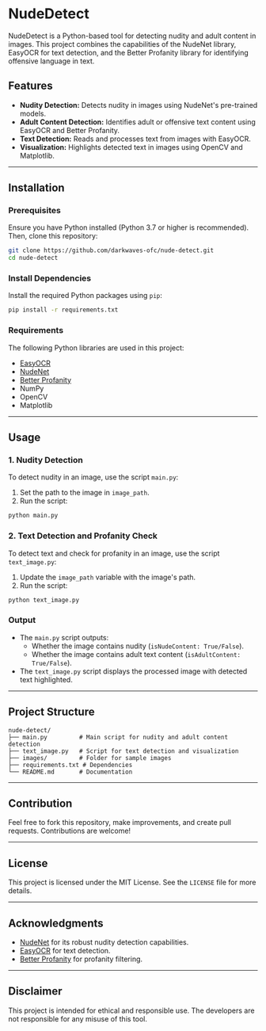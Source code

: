# NudeDetect

NudeDetect is a Python-based tool for detecting nudity and adult content in images. This project combines the capabilities of the NudeNet library, EasyOCR for text detection, and the Better Profanity library for identifying offensive language in text.

## Features

- **Nudity Detection:** Detects nudity in images using NudeNet's pre-trained models.
- **Adult Content Detection:** Identifies adult or offensive text content using EasyOCR and Better Profanity.
- **Text Detection:** Reads and processes text from images with EasyOCR.
- **Visualization:** Highlights detected text in images using OpenCV and Matplotlib.

---

## Installation

### Prerequisites
Ensure you have Python installed (Python 3.7 or higher is recommended). Then, clone this repository:

```bash
git clone https://github.com/darkwaves-ofc/nude-detect.git
cd nude-detect
```

### Install Dependencies
Install the required Python packages using `pip`:

```bash
pip install -r requirements.txt
```

### Requirements
The following Python libraries are used in this project:
- [EasyOCR](https://github.com/JaidedAI/EasyOCR)
- [NudeNet](https://github.com/notAI-tech/NudeNet)
- [Better Profanity](https://github.com/snguyenthanh/better_profanity)
- NumPy
- OpenCV
- Matplotlib

---

## Usage

### 1. Nudity Detection
To detect nudity in an image, use the script `main.py`:
1. Set the path to the image in `image_path`.
2. Run the script:

```bash
python main.py
```

### 2. Text Detection and Profanity Check
To detect text and check for profanity in an image, use the script `text_image.py`:
1. Update the `image_path` variable with the image's path.
2. Run the script:

```bash
python text_image.py
```

### Output
- The `main.py` script outputs:
  - Whether the image contains nudity (`isNudeContent: True/False`).
  - Whether the image contains adult text content (`isAdultContent: True/False`).
- The `text_image.py` script displays the processed image with detected text highlighted.

---

## Project Structure

```
nude-detect/
├── main.py         # Main script for nudity and adult content detection
├── text_image.py   # Script for text detection and visualization
├── images/         # Folder for sample images
├── requirements.txt # Dependencies
└── README.md       # Documentation
```

---

## Contribution

Feel free to fork this repository, make improvements, and create pull requests. Contributions are welcome!

---

## License

This project is licensed under the MIT License. See the `LICENSE` file for more details.

---

## Acknowledgments

- [NudeNet](https://github.com/notAI-tech/NudeNet) for its robust nudity detection capabilities.
- [EasyOCR](https://github.com/JaidedAI/EasyOCR) for text detection.
- [Better Profanity](https://github.com/snguyenthanh/better_profanity) for profanity filtering.

---

## Disclaimer

This project is intended for ethical and responsible use. The developers are not responsible for any misuse of this tool.

